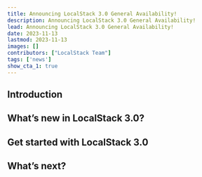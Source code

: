 ```yaml
---
title: Announcing LocalStack 3.0 General Availability!
description: Announcing LocalStack 3.0 General Availability!
lead: Announcing LocalStack 3.0 General Availability!
date: 2023-11-13
lastmod: 2023-11-13
images: []
contributors: ["LocalStack Team"]
tags: ['news']
show_cta_1: true
---
```


## Introduction

## What’s new in LocalStack 3.0?

## Get started with LocalStack 3.0

## What’s next?

